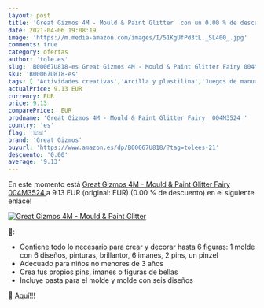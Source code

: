 ```yaml
---
layout: post
title: 'Great Gizmos 4M - Mould & Paint Glitter  con un 0.00 % de descuento'
date: 2021-04-06 19:08:19
image: 'https://m.media-amazon.com/images/I/51KgUfPd3tL._SL400_.jpg'
comments: true
category: ofertas
author: 'tole.es'
slug: 'B00067U818-es Great Gizmos 4M - Mould & Paint Glitter Fairy 004M3524'
sku: 'B00067U818-es'
tags: [ 'Actividades creativas','Arcilla y plastilina','Juegos de manualidades','Juguetes','Juguetes y juegos','fairy','great gizmos', ]
actualPrice: 9.13 EUR
currency: EUR
price: 9.13
comparePrice:  EUR
prodname: 'Great Gizmos 4M - Mould & Paint Glitter Fairy  004M3524 '
country: 'es'
flag: '🇪🇸'
brand: 'Great Gizmos'
buyurl: 'https://www.amazon.es/dp/B00067U818/?tag=tolees-21'
descuento: '0.00'
average: '9.13'
---
```


En este momento está [Great Gizmos 4M - Mould & Paint Glitter Fairy  004M3524 ](https://www.amazon.es/dp/B00067U818/?tag=tolees-21) a 9.13 EUR (original:  EUR) (0.00 %  de descuento) en el siguiente enlace!

[![Great Gizmos 4M - Mould & Paint Glitter ](https://m.media-amazon.com/images/I/51KgUfPd3tL._SL400_.jpg)](https://www.amazon.es/dp/B00067U818/?tag=tolees-21)

🔎:

- Contiene todo lo necesario para crear y decorar hasta 6 figuras: 1 molde con 6 diseños, pinturas, brillantor, 6 imanes, 2 pins, un pinzel
- Adecuado para niños no menores de 3 años
- Crea tus propios pins, imanes o figuras de bellas
- Incluye pasta para el molde y molde con seis diseños

[🛒 Aquí!!!](https://www.amazon.es/dp/B00067U818/?tag=tolees-21)
